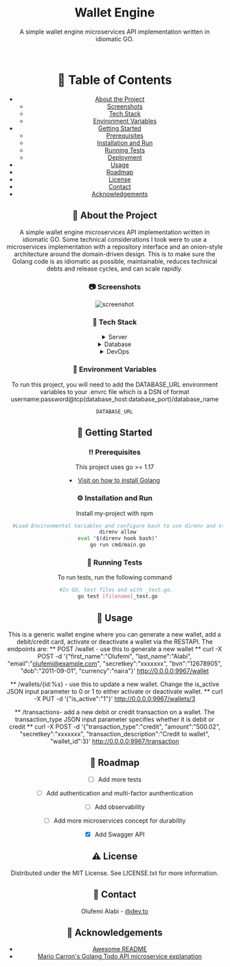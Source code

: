 <div align="center">
  <h1>Wallet Engine</h1>
  
  <p>
    A simple wallet engine microservices API implementation written in idiomatic GO.
  </p>
  

<br />

<!-- Table of Contents -->
# :notebook_with_decorative_cover: Table of Contents

- [About the Project](#star2-about-the-project)
  * [Screenshots](#camera-screenshots)
  * [Tech Stack](#space_invader-tech-stack)
  * [Environment Variables](#key-environment-variables)
- [Getting Started](#toolbox-getting-started)
  * [Prerequisites](#bangbang-prerequisites)
  * [Installation and Run](#gear-installation)
  * [Running Tests](#test_tube-running-tests)
  * [Deployment](#triangular_flag_on_post-deployment)
- [Usage](#eyes-usage)
- [Roadmap](#compass-roadmap)
- [License](#warning-license)
- [Contact](#handshake-contact)
- [Acknowledgements](#gem-acknowledgements)

  

<!-- About the Project -->
## :star2: About the Project
A simple wallet engine microservices API implementation written in idiomatic GO.
Some technical considerations I took were to use a microservices implementation with a repository interface and an onion-style architecture around the domain-driven design. This is to make sure the Golang code is as idiomatic as possible, maintainable, reduces technical debts and release cycles, and can scale rapidly.

<!-- Screenshots -->
### :camera: Screenshots

<div align="center"> 
  <img src="https://placehold.co/600x400?text=Your+Screenshot+here" alt="screenshot" />
</div>


<!-- TechStack -->
### :space_invader: Tech Stack

<details>
  <summary>Server</summary>
  <ul>
    <li><a href="https://go.dev/">Golang</a></li>
  </ul>
</details>

<details>
<summary>Database</summary>
  <ul>
    <li><a href="https://www.mysql.com/">MySQL</a></li>
  </ul>
</details>

<details>
<summary>DevOps</summary>
  <ul>
    <li><a href="https://www.docker.com/">DirEnv</a></li>
  </ul>
</details>



<!-- Env Variables -->
### :key: Environment Variables

To run this project, you will need to add the DATABASE_URL environment variables to your .envrc file which is a DSN of format username:password@tcp(database_host:database_port)/database_name

`DATABASE_URL`

<!-- Getting Started -->
## 	:toolbox: Getting Started

<!-- Prerequisites -->
### :bangbang: Prerequisites

This project uses go >= 1.17


<li><a href="https://go.dev/doc/install">Visit on how to install Golang</a></li>


<!-- Installation -->
### :gear: Installation and Run

Install my-project with npm

```bash
  #Load Environmental Variables and configure bash to use direnv and start API server
  direnv allow
  eval "$(direnv hook bash)"
  go run cmd/main.go
```
   
<!-- Running Tests -->
### :test_tube: Running Tests

To run tests, run the following command

```bash
  #In GO, test files end with _test.go. 
  go test [filename]_test.go
```

<!-- Usage -->
## :eyes: Usage

This is a generic wallet engine where you can generate a new wallet, add a debit/credit card, activate or deactivate a wallet via the RESTAPI.
The endpoints are:
** POST /wallet - use this to generate a new wallet **
curl -X POST -d '{"first_name":"Olufemi", "last_name":"Alabi", "email":"olufemi@example.com", "secretkey":"xxxxxxx", "bvn":"12678905", "dob":"2011-09-01", "currency":"naira"}' http://0.0.0.0:9967/wallet

** /wallets/{id:%s} - use this to update a new wallet. Change the is_active JSON input parameter to 0 or 1 to either activate or deactivate wallet. **
curl -X PUT -d '{"is_active":"1"}' http://0.0.0.0:9967/wallets/3

** /transactions- add a new debit or credit transaction on a wallet. The transaction_type JSON input parameter specifies whether it is debit or credit **
curl -X POST -d '{"transaction_type":"credit", "amount":"500.02",  "secretkey":"xxxxxxx", "transaction_description":"Credit to wallet", "wallet_id":3}' http://0.0.0.0:9967/transaction

<!-- Roadmap -->
## :compass: Roadmap

* [ ] Add more tests
* [ ] Add authentication and multi-factor aunthentication
* [ ] Add observability
* [ ] Add more microservices concept for durability
* [x] Add Swagger API



<!-- License -->
## :warning: License

Distributed under the MIT License. See LICENSE.txt for more information.


<!-- Contact -->
## :handshake: Contact

Olufemi Alabi - [@dev.to](https://dev.to/femolacaster) 


<!-- Acknowledgments -->
## :gem: Acknowledgements


 - [Awesome README](https://github.com/Louis3797/awesome-readme-template/blob/main/README.md)
 - [Mario Carron's Golang Todo API microservice explanation](https://github.com/MarioCarrion/todo-api-microservice-example)
